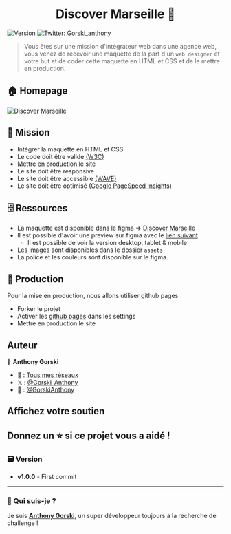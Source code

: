 <h1 align="center">Discover Marseille 👋</h1>
<p>
  <img alt="Version" src="https://img.shields.io/badge/version-1.0.0-blue.svg?cacheSeconds=2592000" />
  <a href="https://twitter.com/Gorski_anthony" target="_blank">
    <img alt="Twitter: Gorski_anthony" src="https://img.shields.io/twitter/follow/Gorski_anthony.svg?style=social" />
  </a>
</p>

> Vous êtes sur une mission d'intégrateur web dans une agence web, vous venez de recevoir une maquette de la part d'un `web designer` et votre but et de coder cette maquette en HTML et CSS et de le mettre en production.

## 🏠 Homepage

![Discover Marseille](./docs/desktop.png)

## 🎯 Mission

-   Intégrer la maquette en HTML et CSS
-   Le code doit être valide [(W3C)](https://validator.w3.org/)
-   Mettre en production le site
-   Le site doit être responsive
-   Le site doit être accessible [(WAVE)](https://wave.webaim.org/)
-   Le site doit être optimisé [(Google PageSpeed Insights)](https://developers.google.com/speed/pagespeed/insights/)

## 🗄️ Ressources

-   La maquette est disponible dans le figma => [Discover Marseille](https://www.figma.com/design/X7R655Xvzu5zo8PKmKfkkG/Marseille-HTML-%2F-CSS?node-id=0-1&t=iq4eeU47UbDYyek9-1)
-   Il est possible d'avoir une preview sur figma avec le [lien suivant](https://www.figma.com/proto/X7R655Xvzu5zo8PKmKfkkG/Marseille-HTML-%2F-CSS?node-id=2-732&p=f&t=iq4eeU47UbDYyek9-0&scaling=min-zoom&content-scaling=fixed&page-id=0:1&starting-point-node-id=2:732&show-proto-sidebar=1)
    -   Il est possible de voir la version desktop, tablet & mobile
-   Les images sont disponibles dans le dossier `assets`
-   La police et les couleurs sont disponible sur le figma.

## 🚀 Production

Pour la mise en production, nous allons utiliser github pages.

-   Forker le projet
-   Activer les [github pages](https://docs.github.com/fr/pages/getting-started-with-github-pages/creating-a-github-pages-site) dans les settings
-   Mettre en production le site

## Auteur

👤 **Anthony Gorski**

-   🍱 : [Tous mes réseaux](https://bento.me/anthony-gorski)
-   𝕏 : [@Gorski_Anthony](https://twitter.com/Gorski_Anthony)
-   🐙 : [@GorskiAnthony](https://github.com/GorskiAnthony)

## Affichez votre soutien

## Donnez un ⭐️ si ce projet vous a aidé !

### 🗃️ Version

-   **v1.0.0** - First commit

---

### 👋 Qui suis-je ?

Je suis **[Anthony Gorski](https://bento.me/anthony-gorski)**, un super développeur toujours à la recherche de challenge !
